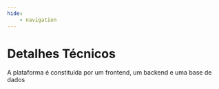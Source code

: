 ```yaml
---
hide:
    - navigation
---
```


# Detalhes Técnicos

A plataforma é constituída por um frontend, um backend e uma base de dados
